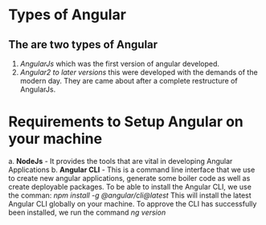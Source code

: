 # Types of Angular

## The are two types of Angular

1. _AngularJs_ which was the first version of angular developed.
2. _Angular2 to later versions_ this were developed with the demands of the modern day. They are came about after a complete restructure of AngularJs.

# Requirements to Setup Angular on your machine

a. **NodeJs** - It provides the tools that are vital in developing Angular Applications
b. **Angular CLI** - This is a command line interface that we use to create new angular applications, generate some boiler code as well as create deployable packages.
To be able to install the Angular CLI, we use the comman:
_npm install -g @angular/cli@latest_
This will install the latest Angular CLI globally on your machine.
To approve the CLI has successfully been installed, we run the command
_ng version_
